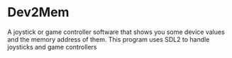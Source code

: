 # Dev2Mem
A joystick or game controller software that shows you some device values and the memory address of them.
This program uses SDL2 to handle joysticks and game controllers
